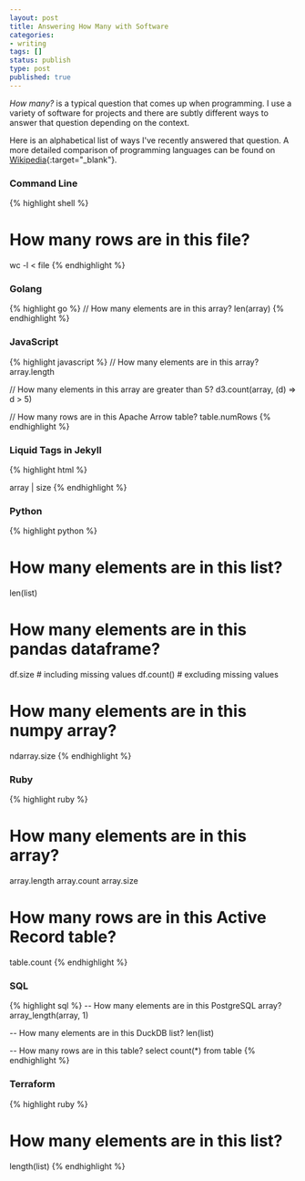 ```yaml
---
layout: post
title: Answering How Many with Software
categories:
- writing
tags: []
status: publish
type: post
published: true
---
```


_How many?_ is a typical question that comes up when programming. I use a variety of software
for projects and there are subtly different ways to answer that question depending on the context.

Here is an alphabetical list of ways I've recently answered that question.
A more detailed comparison of programming languages can be found on [Wikipedia](https://en.wikipedia.org/wiki/Comparison_of_programming_languages){:target="\_blank"}.

### Command Line
{% highlight shell %}
# How many rows are in this file?
wc -l < file
{% endhighlight %}

### Golang
{% highlight go %}
// How many elements are in this array?
len(array)
{% endhighlight %}

### JavaScript
{% highlight javascript %}
// How many elements are in this array?
array.length

// How many elements in this array are greater than 5?
d3.count(array, (d) => d > 5)

// How many rows are in this Apache Arrow table?
table.numRows
{% endhighlight %}

### Liquid Tags in Jekyll
{% highlight html %}
<!-- How many elements are in this array? -->
array | size
{% endhighlight %}

### Python
{% highlight python %}
# How many elements are in this list?
len(list)

# How many elements are in this pandas dataframe?
df.size # including missing values
df.count() # excluding missing values

# How many elements are in this numpy array?
ndarray.size
{% endhighlight %}

### Ruby
{% highlight ruby %}
# How many elements are in this array?
array.length
array.count
array.size

# How many rows are in this Active Record table?
table.count
{% endhighlight %}

### SQL
{% highlight sql %}
-- How many elements are in this PostgreSQL array?
array_length(array, 1)

-- How many elements are in this DuckDB list?
len(list)

-- How many rows are in this table?
select count(*) from table
{% endhighlight %}

### Terraform
{% highlight ruby %}
# How many elements are in this list?
length(list)
{% endhighlight %}
